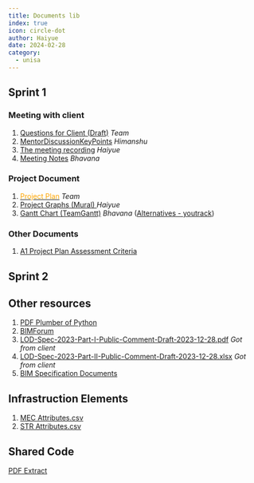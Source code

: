 ```yaml
---
title: Documents lib
index: true
icon: circle-dot
author: Haiyue
date: 2024-02-28
category:
  - unisa
---
```


## Sprint 1

### Meeting with client
1. [Questions for Client (Draft)](https://docs.google.com/document/d/1IKaZ9hKDO8QQo21MioD2j2PlcSrEx1DGzG3lsiGhxvY/edit?usp=sharing) *Team*
2. [MentorDiscussionKeyPoints](https://docs.google.com/document/d/11PcQwoEWbtq-G9VlbeCa3OlfglF-R1GfdtGMMEZ58eM/edit?usp=sharing) *Himanshu*
3. [The meeting recording](https://drive.google.com/file/d/1eF4VnX4zkG_UG1cTyYaRa-l_aRvTPSZ_/view?usp=sharing) *Haiyue*
4. [Meeting Notes](https://docs.google.com/document/d/1t3sMxVWXk6mFqW6Lz5hCD-OB80WuLkM-/edit?usp=sharing&ouid=106787089512376359793&rtpof=true&sd=true) *Bhavana*


### Project Document
1. [<span style="color:orange">Project Plan</span>](https://docs.google.com/document/d/1GOj1oxibNm83JU6xC9N0sXlsWGye_6amnjLHpRkT0k8/edit?usp=sharing) *Team*
2. [Project Graphs (Mural) ](https://app.mural.co/t/hismap2267/m/hismap2267/1709251500326/97a34f6bd21467be2c5feb88453b3db5ca38d486?sender=u724631008138a5a67fce1859) *Haiyue*
3. [Gantt Chart (TeamGantt)](https://app.teamgantt.com/projects/gantt?ids=3871710) *Bhavana*  ([Alternatives - youtrack](https://youtrack.cloud))

### Other Documents
1. [A1 Project Plan Assessment Criteria](https://docs.google.com/document/d/1Dh_HPchtWw5M3K_LgxFamf-HaYCGfTUA8d9_Tt7DZe4/edit?usp=sharing)

## Sprint 2


## Other resources
1. [PDF Plumber of Python](https://pypi.org/project/pdfplumber/)
2. [BIMForum](https://bimforum.org/)
3. [LOD-Spec-2023-Part-I-Public-Comment-Draft-2023-12-28.pdf](https://bimforum.org/wp-content/uploads/2023/10/LOD-Spec-2023-Part-I-Public-Comment-Draft-2023-12-28.pdf) *Got from client*
4. [LOD-Spec-2023-Part-II-Public-Comment-Draft-2023-12-28.xlsx](https://bimforum.org/wp-content/uploads/2023/10/LOD-Spec-2023-Part-II-Public-Comment-Draft-2023-12-28.xlsx) *Got from client*
5. [BIM Specification Documents](https://bimforum.org/resource/lod-level-of-development-lod-specification/)

## Infrastruction Elements
1. [MEC Attributes.csv](/data/unisa/CapstoneProfessionalProject/MEC%20Attributes.csv)
2. [STR Attributes.csv](/data/unisa/CapstoneProfessionalProject/STR%20Attributes.csv)




## Shared Code
[PDF Extract](https://colab.research.google.com/drive/1gHRhzZ68XqggCfoN-aGXAT-UcLDGgbUm?usp=sharing)